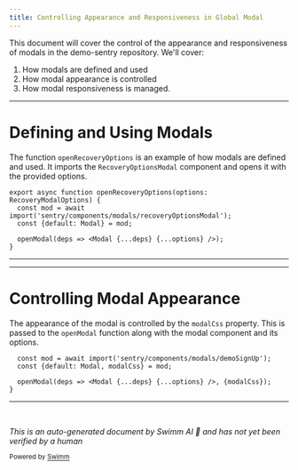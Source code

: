```yaml
---
title: Controlling Appearance and Responsiveness in Global Modal
---
```

This document will cover the control of the appearance and responsiveness of modals in the demo-sentry repository. We'll cover:

1. How modals are defined and used
2. How modal appearance is controlled
3. How modal responsiveness is managed.

<SwmSnippet path="/static/app/actionCreators/modal.tsx" line="159">

---

# Defining and Using Modals

The function `openRecoveryOptions` is an example of how modals are defined and used. It imports the `RecoveryOptionsModal` component and opens it with the provided options.

```tsx
export async function openRecoveryOptions(options: RecoveryModalOptions) {
  const mod = await import('sentry/components/modals/recoveryOptionsModal');
  const {default: Modal} = mod;

  openModal(deps => <Modal {...deps} {...options} />);
}
```

---

</SwmSnippet>

<SwmSnippet path="/static/app/actionCreators/modal.tsx" line="274">

---

# Controlling Modal Appearance

The appearance of the modal is controlled by the `modalCss` property. This is passed to the `openModal` function along with the modal component and its options.

```tsx
  const mod = await import('sentry/components/modals/demoSignUp');
  const {default: Modal, modalCss} = mod;

  openModal(deps => <Modal {...deps} {...options} />, {modalCss});
}
```

---

</SwmSnippet>

&nbsp;

*This is an auto-generated document by Swimm AI 🌊 and has not yet been verified by a human*

<SwmMeta version="3.0.0" repo-id="Z2l0aHViJTNBJTNBZGVtby1zZW50cnklM0ElM0Fzd2ltbWlv" repo-name="demo-sentry"><sup>Powered by [Swimm](/)</sup></SwmMeta>
